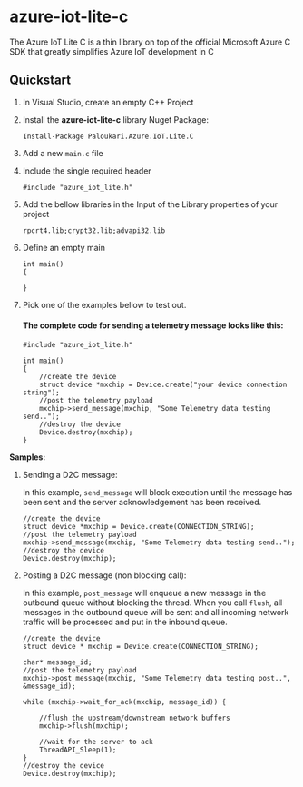 # azure-iot-lite-c
The Azure IoT Lite C is a thin library on top of the official Microsoft Azure C SDK that greatly simplifies Azure IoT development in C

## Quickstart

1. In Visual Studio, create an empty C++ Project
1. Install the **azure-iot-lite-c** library Nuget Package:

	`Install-Package Paloukari.Azure.IoT.Lite.C`
1. Add a new `main.c` file 
1. Include the single required header

	`#include "azure_iot_lite.h"`

1. Add the bellow libraries in the Input of the Library properties of your project

    `rpcrt4.lib;crypt32.lib;advapi32.lib`
1. Define an empty main
    ```
	int main()
	{

	}
	```
1. Pick one of the examples bellow to test out. 
	#### The complete code for sending a telemetry message looks like this:
		
	```
	#include "azure_iot_lite.h"

	int main()
	{
		//create the device
		struct device *mxchip = Device.create("your device connection string");
		//post the telemetry payload
		mxchip->send_message(mxchip, "Some Telemetry data testing send..");
		//destroy the device
		Device.destroy(mxchip);
	}
	```
	
**Samples:**

1. Sending a D2C message:

   In this example, `send_message` will block execution until the message has been sent and the server acknowledgement has been received.

    ```
    //create the device
	struct device *mxchip = Device.create(CONNECTION_STRING);
	//post the telemetry payload
	mxchip->send_message(mxchip, "Some Telemetry data testing send..");
    //destroy the device
	Device.destroy(mxchip);
    ```

   
1. Posting a D2C message (non blocking call):

   In this example, `post_message` will enqueue a new message in the outbound queue without blocking the thread. When you call `flush`, all messages in the outbound queue will be sent and all incoming network traffic will be processed and put in the inbound queue.

    ```
    //create the device
	struct device * mxchip = Device.create(CONNECTION_STRING);

	char* message_id;
	//post the telemetry payload
	mxchip->post_message(mxchip, "Some Telemetry data testing post..", &message_id);
	
	while (mxchip->wait_for_ack(mxchip, message_id)) {

		//flush the upstream/downstream network buffers
		mxchip->flush(mxchip);

		//wait for the server to ack
		ThreadAPI_Sleep(1);
	}
    //destroy the device
	Device.destroy(mxchip);
    ```